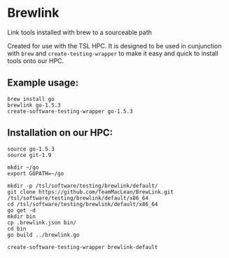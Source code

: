 # Brewlink
Link tools installed with brew to a sourceable path

Created for use with the TSL HPC. It is designed to be used in cunjunction with `brew` and `create-testing-wrapper` to make it easy and quick to install tools onto our HPC.

## Example usage:

```
brew install go
brewlink go-1.5.3
create-software-testing-wrapper go-1.5.3
```

## Installation on our HPC:
```
source go-1.5.3
source git-1.9

mkdir ~/go
export GOPATH=~/go

mkdir -p /tsl/software/testing/brewlink/default/
git clone https://github.com/TeamMacLean/BrewLink.git /tsl/software/testing/brewlink/default/x86_64
cd /tsl/software/testing/brewlink/default/x86_64
go get -d
mkdir bin
cp .brewlink.json bin/
cd bin
go build ../brewlink.go

create-software-testing-wrapper brewlink-default
```
